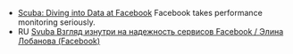 
* [Scuba: Diving into Data at Facebook](https://research.fb.com/wp-content/uploads/2016/11/scuba-diving-into-data-at-facebook.pdf) Facebook takes performance monitoring seriously.
* RU [Svuba Взгляд изнутри на надежность сервисов Facebook / Элина Лобанова (Facebook)](https://www.youtube.com/watch?v=wuV5DLiUuaI)


